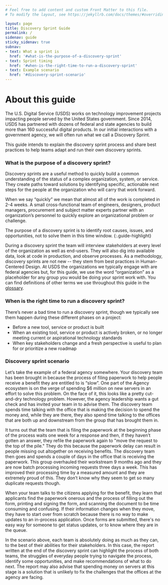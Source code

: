 ```yaml
---
# Feel free to add content and custom Front Matter to this file.
# To modify the layout, see https://jekyllrb.com/docs/themes/#overriding-theme-defaults

layout: page
title: Discovery Sprint Guide
permalink: /
sidenav: guide
sticky_sidenav: true
subnav:
- text: What a sprint is
  href: '#what-is-the-purpose-of-a-discovery-sprint'
- text: Sprint timing
  href: '#when-is-the-right-time-to-run-a-discovery-sprint'
- text: Example scenario
  href: '#discovery-sprint-scenario'
---
```


# About this guide
The U.S. Digital Service (USDS) works on technology improvement projects impacting people served by the United States government. Since 2014, USDS has partnered with dozens of federal and state agencies to build more than 160 successful digital products. In our initial interactions with a government agency, we will often run what we call a Discovery Sprint. 

This guide intends to explain the discovery sprint process and share best practices to help teams adapt and run their own discovery sprints.

### What is the purpose of a discovery sprint?
Discovery sprints are a useful method to quickly build a common understanding of the status of a complex organization, system, or service. They create paths toward solutions by identifying specific, actionable next steps for the people at the organization who will carry that work forward. 

When we say “quickly” we mean that almost all of the work is completed in 2-4 weeks. A small cross-functional team of engineers, designers, product managers, procurement and subject matter experts partner with an organization’s personnel to quickly explore an organizational problem or challenge. 

The purpose of a discovery sprint is to identify root causes, issues, and opportunities, not to solve them in this time window.
{:.guide-highlight}

During a discovery sprint the team will interview stakeholders at every level of the organization as well as end-users. They will also dig into available data, look at code in production, and observe processes. As a methodology, discovery sprints are not new -- they stem from best practices in Human-Centered Design. At USDS the organizations we typically engage with are federal agencies but, for this guide, we use the word “organization” as a placeholder for any group you would be doing your sprint work with. You can find definitions of other terms we use throughout this guide in the <a href="/glossary/">glossary</a>.

### When is the right time to run a discovery sprint?
There’s never a bad time to run a discovery sprint, though we typically see them happen during these different phases on a project:

* Before a new tool, service or product is built
* When an existing tool, service or product is actively broken, or no longer meeting current or aspirational technology standards
* When key stakeholders change and a fresh perspective is useful to plan for or prioritize a new roadmap

### Discovery sprint scenario
Let’s take the example of a federal agency somewhere. Your discovery team has been brought in because the process of filing paperwork to help people receive a benefit they are entitled to is “slow”. One part of the Agency ecosystem is on the verge of spending $6 million on new servers in an effort to solve this problem. On the face of it, this looks like a pretty cut-and-dry technology problem. However, the agency leadership wants a gut check and has invited your team in to advise them.  The discovery team spends time talking with the office that is making the decision to spend the money and, while they are there, they also spend time talking to the offices that are both up and downstream from the group that has brought them in. 

It turns out that the team that is filing the paperwork at the beginning phase of the process waits one week for a response and then, if they haven’t gotten an answer, they refile the paperwork again to "move the request to the top of the pile." They do this because the paperwork delay can result in people missing out altogether on receiving benefits. The discovery team then goes and spends a couple of days in the office that is receiving the paperwork. This group overhauled their workstream 9 months ago and they are now batch processing incoming requests three days a week. This has improved their processing time by a measured amount and they are extremely proud of this. They don’t know why they seem to get so many duplicate requests though. 

When your team talks to the citizens applying for the benefit, they learn that applicants find the paperwork onerous and the process of filling out the form, printing and signing the form, and scanning the document to be time consuming and confusing. If their information changes when they move, they have to start over from scratch because there is no way to make updates to an in-process application. Once forms are submitted, there's no easy way for someone to get status updates, or to know where they are in the queue.
 
In the scenario above, each team is absolutely doing as much as they can, to the best of their abilities for their stakeholders. In this case, the report written at the end of the discovery sprint can highlight the process of both teams, the struggles of everyday people trying to navigate the process, identify some opportunities, and make recommendations of what to do next. The report may also advise that spending money on servers at this stage is a solution that is unlikely to fix the challenges that the offices at the agency are facing.
